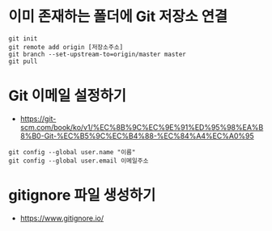 # 이미 존재하는 폴더에 Git 저장소 연결
```
git init
git remote add origin [저장소주소]
git branch --set-upstream-to=origin/master master
git pull
```

# Git 이메일 설정하기
- https://git-scm.com/book/ko/v1/%EC%8B%9C%EC%9E%91%ED%95%98%EA%B8%B0-Git-%EC%B5%9C%EC%B4%88-%EC%84%A4%EC%A0%95
```
git config --global user.name "이름"
git config --global user.email 이메일주소

```

# gitignore 파일 생성하기
- https://www.gitignore.io/